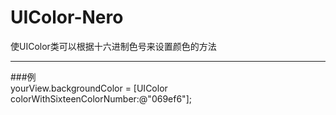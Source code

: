 # UIColor-Nero
使UIColor类可以根据十六进制色号来设置颜色的方法

---

###例   
yourView.backgroundColor = [UIColor colorWithSixteenColorNumber:@"069ef6"];

